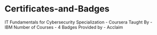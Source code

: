 # Certificates-and-Badges

IT Fundamentals for Cybersecurity Specialization - Coursera
Taught By - IBM
Number of Courses - 4
Badges Provided by - Acclaim
